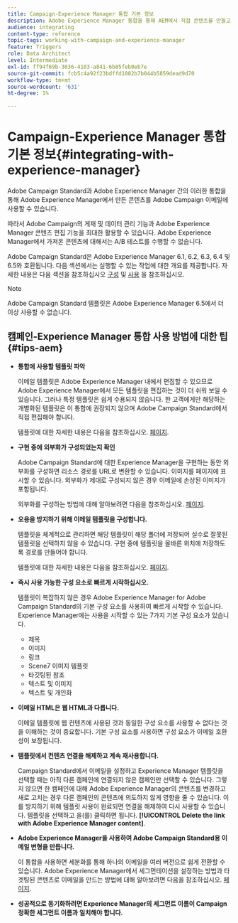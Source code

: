 ```yaml
---
title: Campaign-Experience Manager 통합 기본 정보
description: Adobe Experience Manager 통합을 통해 AEM에서 직접 콘텐츠를 만들고 나중에 Adobe Campaign에서 사용할 수 있습니다.
audience: integrating
content-type: reference
topic-tags: working-with-campaign-and-experience-manager
feature: Triggers
role: Data Architect
level: Intermediate
exl-id: ff94f69b-3036-4103-a841-6b85feb0eb7e
source-git-commit: fcb5c4a92f23bdffd1082b7b044b5859dead9d70
workflow-type: tm+mt
source-wordcount: '631'
ht-degree: 1%

---
```


# Campaign-Experience Manager 통합 기본 정보{#integrating-with-experience-manager}

Adobe Campaign Standard과 Adobe Experience Manager 간의 이러한 통합을 통해 Adobe Experience Manager에서 만든 콘텐츠를 Adobe Campaign 이메일에 사용할 수 있습니다.

따라서 Adobe Campaign의 게재 및 데이터 관리 기능과 Adobe Experience Manager 콘텐츠 편집 기능을 최대한 활용할 수 있습니다. Adobe Experience Manager에서 가져온 콘텐츠에 대해서는 A/B 테스트를 수행할 수 없습니다.

Adobe Campaign Standard은 Adobe Experience Manager 6.1, 6.2, 6.3, 6.4 및 6.5와 호환됩니다. 다음 섹션에서는 실행할 수 있는 작업에 대한 개요를 제공합니다. 자세한 내용은 다음 섹션을 참조하십시오 [구성](https://experienceleague.adobe.com/docs/experience-manager-65/administering/integration/campaignstandard.html) 및 [사용](https://experienceleague.adobe.com/docs/experience-manager-65/authoring/aem-adobe-campaign/campaign.html) 을 참조하십시오.

>[!NOTE]
>
> Adobe Campaign Standard 템플릿은 Adobe Experience Manager 6.5에서 더 이상 사용할 수 없습니다.

## 캠페인-Experience Manager 통합 사용 방법에 대한 팁 {#tips-aem}

* **통합에 사용할 템플릿 파악**

   이메일 템플릿은 Adobe Experience Manager 내에서 편집할 수 있으므로 Adobe Experience Manager에서 모든 템플릿을 편집하는 것이 더 쉬워 보일 수 있습니다. 그러나 특정 템플릿은 쉽게 수용되지 않습니다. 한 고객에게만 해당하는 개별화된 템플릿은 이 통합에 권장되지 않으며 Adobe Campaign Standard에서 직접 편집해야 합니다.

   템플릿에 대한 자세한 내용은 다음을 참조하십시오. [페이지](https://experienceleague.adobe.com/docs/experience-manager-65/developing/platform/templates/templates.html).

* **구현 중에 외부화가 구성되었는지 확인**

   Adobe Campaign Standard에 대한 Experience Manager을 구현하는 동안 외부화를 구성하면 리소스 경로를 URL로 변환할 수 있습니다. 이미지를 페이지에 표시할 수 있습니다. 외부화가 제대로 구성되지 않은 경우 이메일에 손상된 이미지가 포함됩니다.

   외부화를 구성하는 방법에 대해 알아보려면 다음을 참조하십시오. [페이지](https://experienceleague.adobe.com/docs/experience-manager-65/developing/platform/externalizer.html).

* **오용을 방지하기 위해 이메일 템플릿을 구성합니다.**

   템플릿을 체계적으로 관리하면 해당 템플릿이 해당 폴더에 저장되어 실수로 잘못된 템플릿을 선택하지 않을 수 있습니다. 구현 중에 템플릿을 올바른 위치에 저장하도록 경로를 만들어야 합니다.

   템플릿에 대한 자세한 내용은 다음을 참조하십시오. [페이지](https://experienceleague.adobe.com/docs/experience-manager-65/developing/platform/templates/templates.html#template-availability).

* **즉시 사용 가능한 구성 요소로 빠르게 시작하십시오.**

   템플릿이 복잡하지 않은 경우 Adobe Experience Manager for Adobe Campaign Standard의 기본 구성 요소를 사용하여 빠르게 시작할 수 있습니다.
Experience Manager에는 사용을 시작할 수 있는 7가지 기본 구성 요소가 있습니다.

   * 제목
   * 이미지
   * 링크
   * Scene7 이미지 템플릿
   * 타깃팅된 참조
   * 텍스트 및 이미지
   * 텍스트 및 개인화

* **이메일 HTML은 웹 HTML과 다릅니다.**

   이메일 템플릿에 웹 컨텐츠에 사용된 것과 동일한 구성 요소를 사용할 수 없다는 것을 이해하는 것이 중요합니다. 기본 구성 요소를 사용하면 구성 요소가 이메일 호환성이 보장됩니다.

* **템플릿에서 컨텐츠 연결을 해제하고 계속 재사용합니다.**

   Campaign Standard에서 이메일을 설정하고 Experience Manager 템플릿을 선택할 때는 아직 다른 캠페인에 연결되지 않은 캠페인만 선택할 수 있습니다. 그렇지 않으면 한 캠페인에 대해 Adobe Experience Manager의 콘텐츠를 변경하고 새로 고치는 경우 다른 캠페인의 콘텐츠에 의도하지 않게 영향을 줄 수 있습니다.
이를 방지하기 위해 템플릿 사용이 완료되면 연결을 해제하여 다시 사용할 수 있습니다. 템플릿을 선택하고 을(를) 클릭하면 됩니다. **[!UICONTROL Delete the link with Adobe Experience Manager content]**.

* **Adobe Experience Manager을 사용하여 Adobe Campaign Standard용 이메일 변형을 만듭니다.**

   이 통합을 사용하면 세분화를 통해 하나의 이메일을 여러 버전으로 쉽게 전환할 수 있습니다.
Adobe Experience Manager에서 세그먼테이션을 설정하는 방법과 타겟팅된 콘텐츠로 이메일을 만드는 방법에 대해 알아보려면 다음을 참조하십시오. [페이지](https://experienceleague.adobe.com/docs/experience-manager-65/authoring/aem-adobe-campaign/target-adobe-campaign.html#setting-up-segmentation-in-aem).

* **성공적으로 동기화하려면 Experience Manager의 세그먼트 이름이 Campaign 정확한 세그먼트 이름과 일치해야 합니다.**
